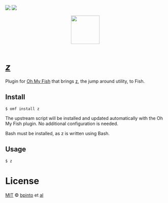 [![][travis-badge]][travis-link]
![][license-badge]

<div align="center">
  <a href="http://github.com/oh-my-fish/oh-my-fish">
  <img width=90px  src="https://cloud.githubusercontent.com/assets/8317250/8510172/f006f0a4-230f-11e5-98b6-5c2e3c87088f.png">
  </a>
</div>
<br>

#  [_z_][z]

Plugin for [Oh My Fish][omf-link] that brings [z], the jump around utility, to Fish.

## Install

```fish
$ omf install z
```

The upstream script will be installed and updated automatically with the Oh My Fish plugin. No additional configuration is needed.

Bash must be installed, as z is written using Bash.

## Usage

```fish
$ z
```

# License

[MIT][mit] © [bpinto][author] et [al][contributors]


[mit]:            http://opensource.org/licenses/MIT
[author]:         http://github.com/bpinto
[contributors]:   https://github.com/oh-my-fish/plugin-z/graphs/contributors
[omf-link]:       https://www.github.com/oh-my-fish/oh-my-fish
[z]:              https://github.com/rupa/z

[license-badge]:  https://img.shields.io/badge/license-MIT-007EC7.svg?style=flat-square
[travis-badge]:   http://img.shields.io/travis/oh-my-fish/plugin-z.svg?style=flat-square
[travis-link]:    https://travis-ci.org/oh-my-fish/plugin-z
